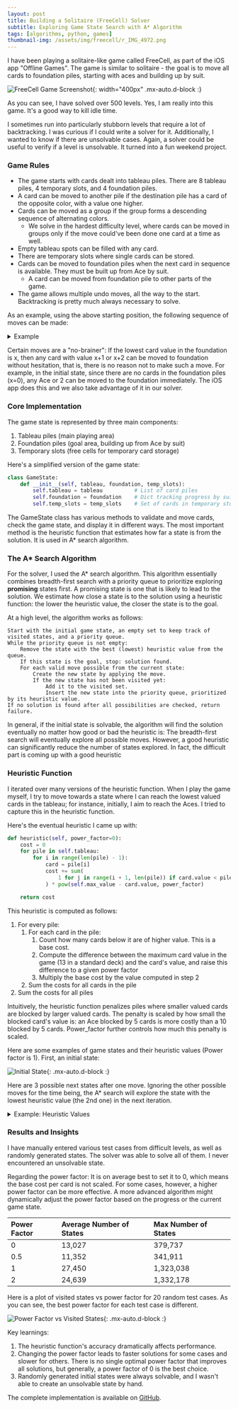 ```yaml
---
layout: post
title: Building a Solitaire (FreeCell) Solver
subtitle: Exploring Game State Search with A* Algorithm
tags: [algorithms, python, games]
thumbnail-img: /assets/img/freecell/r_IMG_4972.png
---
```


I have been playing a solitaire-like game called FreeCell, as part of the iOS app "Offline Games". The game is similar to solitaire - the goal is to move all cards to foundation piles, starting with aces and building up by suit.

![FreeCell Game Screenshot](/assets/img/freecell/r_IMG_4972.png){: width="400px" .mx-auto.d-block :}

As you can see, I have solved over 500 levels. Yes, I am really into this game. It's a good way to kill idle time.

I sometimes run into particularly stubborn levels that require a lot of backtracking. I was curious if I could write a solver for it. Additionally, I wanted to know if there are unsolvable cases. Again, a solver could be useful to verify if a level is unsolvable. It turned into a fun weekend project.

### Game Rules
- The game starts with cards dealt into tableau piles. There are 8 tableau piles, 4 temporary slots, and 4 foundation piles.
- A card can be moved to another pile if the destination pile has a card of the opposite color, with a value one higher.
- Cards can be moved as a group if the group forms a descending sequence of alternating colors.
  - We solve in the hardest difficulty level, where cards can be moved in groups only if the move could've been done one card at a time as well.
- Empty tableau spots can be filled with any card.
- There are temporary slots where single cards can be stored.
- Cards can be moved to foundation piles when the next card in sequence is available. They must be built up from Ace by suit.
  - A card can be moved from foundation pile to other parts of the game.
- The game allows multiple undo moves, all the way to the start. Backtracking is pretty much always necessary to solve.

As an example, using the above starting position, the following sequence of moves can be made:

<details markdown="1">
<summary>Example</summary>
<div style="display: flex; flex-wrap: wrap; align-items: center; justify-content: center; gap: 5px;">
  <img src="../assets/img/freecell/r_IMG_4972.png" alt="FreeCell Initial State" style="max-width: 300px;">
  <div style="font-size: 2em;">→</div>
  <img src="../assets/img/freecell/r_IMG_4973.png" alt="FreeCell Move 1" style="max-width: 300px;">
  <div style="font-size: 2em;">→</div>
  <img src="../assets/img/freecell/r_IMG_4974.png" alt="FreeCell Move 2" style="max-width: 300px;">
  <div style="font-size: 2em;">→</div>
  <img src="../assets/img/freecell/r_IMG_4975.png" alt="FreeCell Move 3" style="max-width: 300px;">
  <div style="font-size: 2em;">→</div>
  <img src="../assets/img/freecell/r_IMG_4976.png" alt="FreeCell Move 4" style="max-width: 300px;">
  <div style="font-size: 2em;">→</div>
  <img src="../assets/img/freecell/r_IMG_4977.png" alt="FreeCell Move 5" style="max-width: 300px;">
  <div style="font-size: 2em;">→</div>
  <img src="../assets/img/freecell/r_IMG_4978.png" alt="FreeCell Move 6" style="max-width: 300px;">
  <div style="font-size: 2em;">→</div>
  <img src="../assets/img/freecell/r_IMG_4979.png" alt="FreeCell Move 7" style="max-width: 300px;">
</div>
</details>

Certain moves are a "no-brainer": If the lowest card value in the foundation is x, then any card with value x+1 or x+2 can be moved to foundation without hesitation, that is, there is no reason not to make such a move. For example, in the initial state, since there are no cards in the foundation piles (x=0), any Ace or 2 can be moved to the foundation immediately. The iOS app does this and we also take advantage of it in our solver.

### Core Implementation
The game state is represented by three main components:
1. Tableau piles (main playing area)
2. Foundation piles (goal area, building up from Ace by suit)
3. Temporary slots (free cells for temporary card storage)

Here's a simplified version of the game state:

```python
class GameState:
    def __init__(self, tableau, foundation, temp_slots):
        self.tableau = tableau          # List of card piles
        self.foundation = foundation    # Dict tracking progress by suit
        self.temp_slots = temp_slots    # Set of cards in temporary storage
```

The GameState class has various methods to validate and move cards, check the game state, and display it in different ways. The most important method is the heuristic function that estimates how far a state is from the solution. It is used in A* search algorithm.

### The A* Search Algorithm
For the solver, I used the A* search algorithm. This algorithm essentially combines breadth-first search with a priority queue to prioritize exploring **promising** states first. A promising state is one that is likely to lead to the solution. We estimate how close a state is to the solution using a heuristic function: the lower the heuristic value, the closer the state is to the goal. 

At a high level, the algorithm works as follows:

~~~
Start with the initial game state, an empty set to keep track of visited states, and a priority queue.
While the priority queue is not empty:
    Remove the state with the best (lowest) heuristic value from the queue.
    If this state is the goal, stop: solution found.
    For each valid move possible from the current state:
        Create the new state by applying the move.
        If the new state has not been visited yet:
            Add it to the visited set.
            Insert the new state into the priority queue, prioritized by its heuristic value.
If no solution is found after all possibilities are checked, return failure.
~~~

In general, if the initial state is solvable, the algorithm will find the solution eventually no matter how good or bad the heuristic is: The breadth-first search will eventually explore all possible moves. However, a good heuristic can significantly reduce the number of states explored. In fact, the difficult part is coming up with a good heuristic

### Heuristic Function

I iterated over many versions of the heuristic function. When I play the game myself, I try to move towards a state where I can reach the lowest valued cards in the tableau; for instance, initially, I aim to reach the Aces. I tried to capture this in the heuristic function.

Here's the eventual heuristic I came up with:

```python
def heuristic(self, power_factor=0):
    cost = 0
    for pile in self.tableau:
        for i in range(len(pile) - 1):
            card = pile[i]
            cost += sum(
                1 for j in range(i + 1, len(pile)) if card.value < pile[j].value
            ) * pow(self.max_value - card.value, power_factor)

    return cost
```

This heuristic is computed as follows:
1. For every pile:
    1. For each card in the pile:
        1. Count how many cards below it are of higher value. This is a base cost.
        2. Compute the difference between the maximum card value in the game (13 in a standard deck) and the card's value, and raise this difference to a given power factor
        3. Multiply the base cost by the value computed in step 2
    2. Sum the costs for all cards in the pile
2. Sum the costs for all piles

Intuitively, the heuristic function penalizes piles where smaller valued cards are blocked by larger valued cards. The penalty is scaled by how small the blocked card's value is: an Ace blocked by 5 cards is more costly than a 10 blocked by 5 cards. Power_factor further controls how much this penalty is scaled.

Here are some examples of game states and their heuristic values (Power factor is 1). First, an initial state:

![Initial State](../assets/img/freecell/initial.png){: .mx-auto.d-block :}

Here are 3 possible next states after one move. Ignoring the other possible moves for the time being, the A* search will explore the state with the lowest heuristic value (the 2nd one) in the next iteration.

<details markdown="1">
<summary>Example: Heuristic Values</summary>
<div style="display: flex; flex-direction: column; align-items: center; gap: 10px;">
  <img src="../assets/img/freecell/explore1.png" alt="explore 1" style="max-width: 400px;">
  <img src="../assets/img/freecell/explore2.png" alt="explore 2" style="max-width: 400px;">
  <img src="../assets/img/freecell/explore3.png" alt="explore 3" style="max-width: 400px;">
</div>
</details>

### Results and Insights
I have manually entered various test cases from difficult levels, as well as randomly generated states. The solver was able to solve all of them. I never encountered an unsolvable state.

Regarding the power factor: It is on average best to set it to 0, which means the base cost per card is not scaled. For some cases, however, a higher power factor can be more effective. A more advanced algorithm might dynamically adjust the power factor based on the progress or the current game state.

| Power Factor | Average Number of States | Max Number of States |
| :------ |:--- | :--- |
| 0 | 13,027 | 379,737 |
| 0.5 | 11,352 | 341,911 |
| 1 | 27,450 | 1,323,038 |
| 2 | 24,639 | 1,332,178 |

Here is a plot of visited states vs power factor for 20 random test cases. As you can see, the best power factor for each test case is different.

![Power Factor vs Visited States](../assets/img/freecell/power_factor_plot.png){: .mx-auto.d-block :}

Key learnings:
1. The heuristic function's accuracy dramatically affects performance.
2. Changing the power factor leads to faster solutions for some cases and slower for others. There is no single optimal power factor that improves all solutions, but generally, a power factor of 0 is the best choice.
3. Randomly generated initial states were always solvable, and I wasn't able to create an unsolvable state by hand.

The complete implementation is available on [GitHub](https://github.com/saidmoglu/free-cell-solver).
